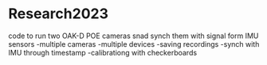# Research2023
code to run two OAK-D POE cameras snad synch them with signal form IMU sensors
-multiple cameras
-multiple devices
-saving recordings 
-synch with IMU through timestamp
-calibrationg with checkerboards
